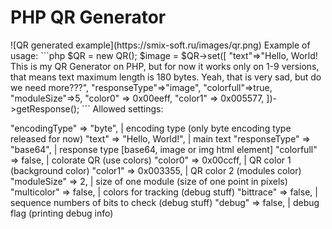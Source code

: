 <h1>PHP QR Generator</h1>
![QR generated example](https://smix-soft.ru/images/qr.png)
Example of usage:
```php
$QR = new QR();
$image = $QR->set([
    "text"=>"Hello, World! This is my QR Generator on PHP, but for now it works only on 1-9 versions, that means text maximum length is 180 bytes. Yeah, that is very sad, but do we need more???",
    "responseType"=>"image",
    "colorfull"=>true,
    "moduleSize"=>5,
    "color0" => 0x00eeff,
    "color1" => 0x005577,
])->getResponse();
```
Allowed settings:

"encodingType" => "byte",   |  encoding type (only byte encoding type released for now)
"text" => "Hello, World!",  |  main text
"responseType" => "base64", |  response type [base64, image or img html element]
"colorfull" => false,       |  colorate QR (use colors)
"color0" => 0x00ccff,       |  QR color 1 (background color)
"color1" => 0x003355,       |  QR color 2 (modules color)
"moduleSize" => 2,          |  size of one module (size of one point in pixels)
"multicolor" => false,      |  colors for tracking (debug stuff)
"bittrace" => false,        |  sequence numbers of bits to check (debug stuff)
"debug" => false,           |  debug flag (printing debug info)